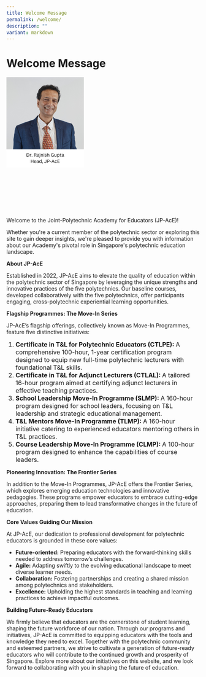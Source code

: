 ```yaml
---
title: Welcome Message
permalink: /welcome/
description: ""
variant: markdown
---
```

# Welcome Message



   <div style="height: 350px">
         <img align="left" style="max-width: 40%;max-height: 150%" alt="Head JP-AcE" src="/images/Welcome%20Message%20%20%2022%20Jan%2025/Rajnish_Image.png">
    </div> 

Welcome to the Joint-Polytechnic Academy for Educators (JP-AcE)!

Whether you're a current member of the polytechnic sector or exploring this site to gain deeper insights, we're pleased to provide you with information about our Academy's pivotal role in Singapore's polytechnic education landscape.

**About JP-AcE**

Established in 2022, JP-AcE aims to elevate the quality of education within the polytechnic sector of Singapore by leveraging the unique strengths and innovative practices of the five polytechnics. Our baseline courses, developed collaboratively with the five polytechnics, offer participants engaging, cross-polytechnic experiential learning opportunities.

**Flagship Programmes: The Move-In Series**

JP-AcE’s flagship offerings, collectively known as Move-In Programmes, feature five distinctive initiatives:

<p style="padding-bottom: 0px;"><font size="3"></font></p><ol><font size="3">
	<li><strong> Certificate in T&amp;L for Polytechnic Educators (CTLPE): </strong> A comprehensive 100-hour, 1-year certification program designed to equip new full-time polytechnic lecturers with foundational T&amp;L skills.</li>
<li><strong> Certificate in T&amp;L for Adjunct Lecturers (CTLAL): </strong> A tailored 16-hour program aimed at certifying adjunct lecturers in effective teaching practices.</li>
	<li><strong> School Leadership Move-In Programme (SLMP): </strong>A 160-hour program designed for school leaders, focusing on T&amp;L leadership and strategic educational management.</li>
	<li><strong> T&amp;L Mentors Move-In Programme (TLMP): </strong> A 160-hour initiative catering to experienced educators mentoring others in T&amp;L practices. </li>
	<li><strong> Course Leadership Move-In Programme (CLMP): </strong> A 100-hour program designed to enhance the capabilities of course leaders.</li>
		</font></ol><p></p>


**Pioneering Innovation: The Frontier Series**

In addition to the Move-In Programmes, JP-AcE offers the Frontier Series, which explores emerging education technologies and innovative pedagogies. These programs empower educators to embrace cutting-edge approaches, preparing them to lead transformative changes in the future of education.


**Core Values Guiding Our Mission**

At JP-AcE, our dedication to professional development for polytechnic educators is grounded in these core values:

* <strong>Future-oriented:</strong> Preparing educators with the forward-thinking skills needed to address tomorrow’s challenges.
* <strong>Agile:</strong> Adapting swiftly to the evolving educational landscape to meet diverse learner needs.
* <strong>Collaboration:</strong> Fostering partnerships and creating a shared mission among polytechnics and stakeholders.
* <strong>Excellence:</strong> Upholding the highest standards in teaching and learning practices to achieve impactful outcomes.

**Building Future-Ready Educators**

We firmly believe that educators are the cornerstone of student learning, shaping the future workforce of our nation. Through our programs and initiatives, JP-AcE is committed to equipping educators with the tools and knowledge they need to excel. Together with the polytechnic community and esteemed partners, we strive to cultivate a generation of future-ready educators who will contribute to the continued growth and prosperity of Singapore.
Explore more about our initiatives on this website, and we look forward to collaborating with you in shaping the future of education.